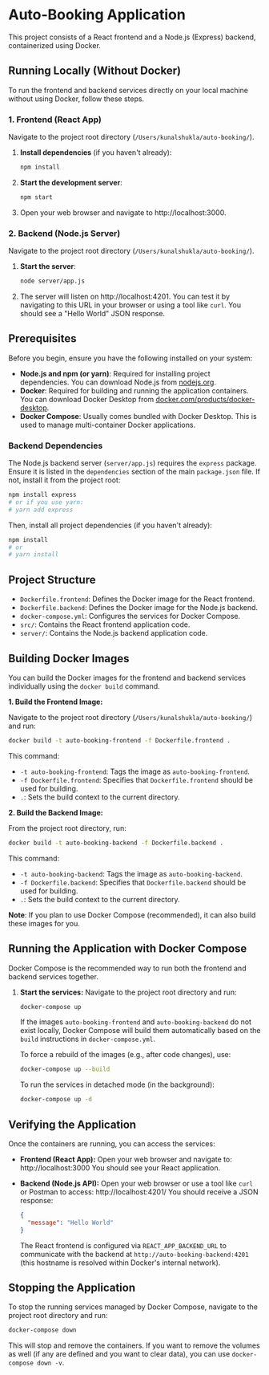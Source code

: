 # Auto-Booking Application

This project consists of a React frontend and a Node.js (Express) backend, containerized using Docker.

## Running Locally (Without Docker)

To run the frontend and backend services directly on your local machine without using Docker, follow these steps.

### 1. Frontend (React App)

Navigate to the project root directory (`/Users/kunalshukla/auto-booking/`).

1.  **Install dependencies** (if you haven't already):
    ```bash
    npm install
    ```
2.  **Start the development server**:
    ```bash
    npm start
    ```
3.  Open your web browser and navigate to http://localhost:3000.

### 2. Backend (Node.js Server)

Navigate to the project root directory (`/Users/kunalshukla/auto-booking/`).

1.  **Start the server**:
    ```bash
    node server/app.js
    ```
2.  The server will listen on http://localhost:4201. You can test it by navigating to this URL in your browser or using a tool like `curl`. You should see a "Hello World" JSON response.
    

## Prerequisites

Before you begin, ensure you have the following installed on your system:

-   **Node.js and npm (or yarn)**: Required for installing project dependencies. You can download Node.js from [nodejs.org](https://nodejs.org/).
-   **Docker**: Required for building and running the application containers. You can download Docker Desktop from [docker.com/products/docker-desktop](https://www.docker.com/products/docker-desktop).
-   **Docker Compose**: Usually comes bundled with Docker Desktop. This is used to manage multi-container Docker applications.

### Backend Dependencies

The Node.js backend server (`server/app.js`) requires the `express` package. Ensure it is listed in the `dependencies` section of the main `package.json` file. If not, install it from the project root:

```bash
npm install express
# or if you use yarn:
# yarn add express
```

Then, install all project dependencies (if you haven't already):
```bash
npm install
# or
# yarn install
```

## Project Structure

-   `Dockerfile.frontend`: Defines the Docker image for the React frontend.
-   `Dockerfile.backend`: Defines the Docker image for the Node.js backend.
-   `docker-compose.yml`: Configures the services for Docker Compose.
-   `src/`: Contains the React frontend application code.
-   `server/`: Contains the Node.js backend application code.

## Building Docker Images

You can build the Docker images for the frontend and backend services individually using the `docker build` command.

**1. Build the Frontend Image:**

Navigate to the project root directory (`/Users/kunalshukla/auto-booking/`) and run:

```bash
docker build -t auto-booking-frontend -f Dockerfile.frontend .
```

This command:
-   `-t auto-booking-frontend`: Tags the image as `auto-booking-frontend`.
-   `-f Dockerfile.frontend`: Specifies that `Dockerfile.frontend` should be used for building.
-   `.`: Sets the build context to the current directory.

**2. Build the Backend Image:**

From the project root directory, run:

```bash
docker build -t auto-booking-backend -f Dockerfile.backend .
```

This command:
-   `-t auto-booking-backend`: Tags the image as `auto-booking-backend`.
-   `-f Dockerfile.backend`: Specifies that `Dockerfile.backend` should be used for building.
-   `.`: Sets the build context to the current directory.

**Note**: If you plan to use Docker Compose (recommended), it can also build these images for you.

## Running the Application with Docker Compose

Docker Compose is the recommended way to run both the frontend and backend services together.

1.  **Start the services:**
    Navigate to the project root directory and run:
    ```bash
    docker-compose up
    ```
    If the images `auto-booking-frontend` and `auto-booking-backend` do not exist locally, Docker Compose will build them automatically based on the `build` instructions in `docker-compose.yml`.

    To force a rebuild of the images (e.g., after code changes), use:
    ```bash
    docker-compose up --build
    ```

    To run the services in detached mode (in the background):
    ```bash
    docker-compose up -d
    ```

## Verifying the Application

Once the containers are running, you can access the services:

*   **Frontend (React App):**
    Open your web browser and navigate to:
    http://localhost:3000
    You should see your React application.

*   **Backend (Node.js API):**
    Open your web browser or use a tool like `curl` or Postman to access:
    http://localhost:4201/
    You should receive a JSON response:
    ```json
    {
      "message": "Hello World"
    }
    ```
    The React frontend is configured via `REACT_APP_BACKEND_URL` to communicate with the backend at `http://auto-booking-backend:4201` (this hostname is resolved within Docker's internal network).

## Stopping the Application

To stop the running services managed by Docker Compose, navigate to the project root directory and run:

```bash
docker-compose down
```
This will stop and remove the containers. If you want to remove the volumes as well (if any are defined and you want to clear data), you can use `docker-compose down -v`.